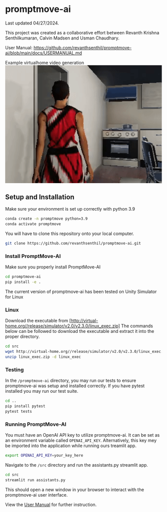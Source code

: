 # promptmove-ai

Last updated 04/27/2024.

This project was created as a collaborative effort between Revanth Krishna Senthilkumaran, Calvin Madsen and Usman Chaudhary. 

User Manual: https://github.com/revanthsenthil/promptmove-ai/blob/main/docs/USERMANUAL.md

Example virtualhome video generation
![]( https://github.com/revanthsenthil/promptmove-ai/blob/main/docs/assets/video_normal.gif)

## Setup and Installation

Make sure your environment is set up correctly with python 3.9
```bash
conda create -n promptmove python=3.9
conda activate promptmove
```

You will have to clone this repository onto your local computer.

```bash
git clone https://github.com/revanthsenthil/promptmove-ai.git
```

### Install PromptMove-AI

Make sure you properly install PromptMove-AI
```bash
cd promptmove-ai
pip install -e .
```

The current version of promptmove-ai has been tested on Unity Simulator for Linux 

### Linux
Download the executable from [http://virtual-home.org//release/simulator/v2.0/v2.3.0/linux_exec.zip]
The commands below can be followed to download the executable and extract it into the proper directory.
```bash
cd src
wget http://virtual-home.org//release/simulator/v2.0/v2.3.0/linux_exec.zip
unzip linux_exec.zip -d linux_exec
```

### Testing
In the `/promptmove-ai` directory, you may run our tests to ensure promptmove-ai was setup and installed correctly. If you have pytest installed you may run our test suite.
```bash
cd ..
pip install pytest
pytest tests
```

### Running PromptMove-AI

You must have an OpenAI API key to utilize promptmove-ai. It can be set as an environment variable called `OPENAI_API_KEY`.
Alternatively, this key mey be imported into the application while running ours treamlit app.
```bash
export OPENAI_API_KEY=your_key_here
```

Navigate to the `/src` directory and run the assistants.py streamlit app.
```bash
cd src
streamlit run assistants.py
```

This should open a new window in your browser to interact with the promptmove-ai user interface.

View the [User Manual](https://github.com/revanthsenthil/promptmove-ai/blob/main/docs/USERMANUAL.md) for further instruction.